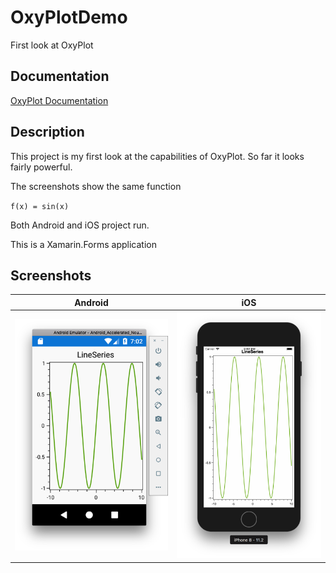 # OxyPlotDemo
First look at OxyPlot

## Documentation
[OxyPlot Documentation](http://docs.oxyplot.org/en/latest/index.html)

## Description
This project is my first look at the capabilities of OxyPlot. So far it looks fairly powerful.

The screenshots show the same function 

`f(x) = sin(x)`

Both Android and iOS project run.

This is a Xamarin.Forms application

## Screenshots
Android | iOS
--------|--------
![Android](./images/android.plot.png) | ![iOS](./images/ios.plot.png)
